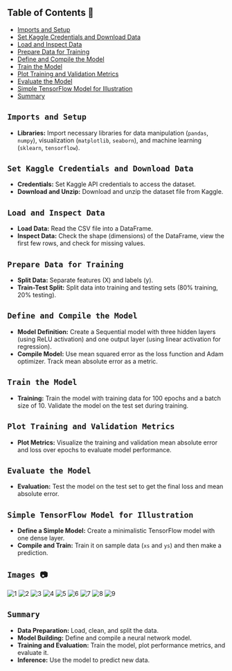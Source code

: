 ## Table of Contents 📍
- [Imports and Setup](#imports-and-setup)
- [Set Kaggle Credentials and Download Data](#set-kaggle-credentials-and-download-data)
- [Load and Inspect Data](#load-and-inspect-data)
- [Prepare Data for Training](#prepare-data-for-training)
- [Define and Compile the Model](#define-and-compile-the-model)
- [Train the Model](#train-the-model)
- [Plot Training and Validation Metrics](#plot-training-and-validation-metrics)
- [Evaluate the Model](#evaluate-the-model)
- [Simple TensorFlow Model for Illustration](#simple-tensorflow-model-for-illustration)
- [Summary](#summary)

## `Imports and Setup`
- **Libraries:** Import necessary libraries for data manipulation (`pandas`, `numpy`), visualization (`matplotlib`, `seaborn`), and machine learning (`sklearn`, `tensorflow`).

## `Set Kaggle Credentials and Download Data`
- **Credentials:** Set Kaggle API credentials to access the dataset.
- **Download and Unzip:** Download and unzip the dataset file from Kaggle.

## `Load and Inspect Data`
- **Load Data:** Read the CSV file into a DataFrame.
- **Inspect Data:** Check the shape (dimensions) of the DataFrame, view the first few rows, and check for missing values.

## `Prepare Data for Training`
- **Split Data:** Separate features (X) and labels (y).
- **Train-Test Split:** Split data into training and testing sets (80% training, 20% testing).

## `Define and Compile the Model`
- **Model Definition:** Create a Sequential model with three hidden layers (using ReLU activation) and one output layer (using linear activation for regression).
- **Compile Model:** Use mean squared error as the loss function and Adam optimizer. Track mean absolute error as a metric.

## `Train the Model`
- **Training:** Train the model with training data for 100 epochs and a batch size of 10. Validate the model on the test set during training.

## `Plot Training and Validation Metrics`
- **Plot Metrics:** Visualize the training and validation mean absolute error and loss over epochs to evaluate model performance.

## `Evaluate the Model`
- **Evaluation:** Test the model on the test set to get the final loss and mean absolute error.

## `Simple TensorFlow Model for Illustration`
- **Define a Simple Model:** Create a minimalistic TensorFlow model with one dense layer.
- **Compile and Train:** Train it on sample data (`xs` and `ys`) and then make a prediction.

## `Images 📷`
![1](https://github.com/user-attachments/assets/65ef0264-19fd-4d5b-8e77-77644e732113)
![2](https://github.com/user-attachments/assets/9b794f30-1640-4d60-8616-f073b3cfac4f)
![3](https://github.com/user-attachments/assets/84257db4-3f02-4566-bd83-22b07a292e93)
![4](https://github.com/user-attachments/assets/c65e003a-60d3-4821-a8f7-8730fc04851d)
![5](https://github.com/user-attachments/assets/7fd873f8-8cfd-40ac-9e8c-cd582a053efa)
![6](https://github.com/user-attachments/assets/60c5c798-239b-4c47-ad23-323cf383a1d0)
![7](https://github.com/user-attachments/assets/776deb32-690a-4239-8346-f73be53c1c74)
![8](https://github.com/user-attachments/assets/82d4b1d7-3353-4407-8ee9-b09d698dda61)
![9](https://github.com/user-attachments/assets/ec3ab7ec-004e-4aee-a46e-b389deb32399)

## `Summary`
- **Data Preparation:** Load, clean, and split the data.
- **Model Building:** Define and compile a neural network model.
- **Training and Evaluation:** Train the model, plot performance metrics, and evaluate it.
- **Inference:** Use the model to predict new data.
